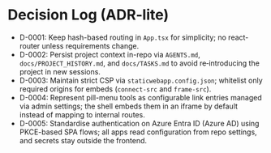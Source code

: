 # Decision Log (ADR‑lite)

- D-0001: Keep hash-based routing in `App.tsx` for simplicity; no react-router unless requirements change.
- D-0002: Persist project context in-repo via `AGENTS.md`, `docs/PROJECT_HISTORY.md`, and `docs/TASKS.md` to avoid re‑introducing the project in new sessions.
- D-0003: Maintain strict CSP via `staticwebapp.config.json`; whitelist only required origins for embeds (`connect-src` and `frame-src`).
- D-0004: Represent pill-menu tools as configurable link entries managed via admin settings; the shell embeds them in an iframe by default instead of mapping to internal routes.
- D-0005: Standardise authentication on Azure Entra ID (Azure AD) using PKCE-based SPA flows; all apps read configuration from repo settings, and secrets stay outside the frontend.
